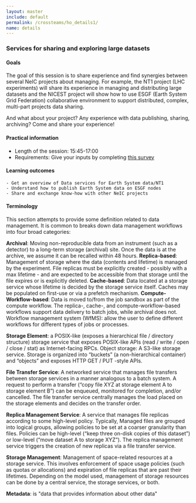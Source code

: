 ```yaml
---
layout: master
include: default
permalink: /crossteams/ho_details1/
name: details
---
```


<h3>Services for sharing and exploring large datasets</h3>

<h4>Goals</h4>

The goal of this session is to share experience and find synergies between several NeIC projects about managing. 
For example, the NT1 project (LHC experiments) will share its experience in managing and distributing large datasets and the NICEST project will show how to use ESGF (Earth System Grid Federation) collaborative environment to support distributed, complex, multi-part projects data sharing.
  
 And what about your project? Any experience with data publishing, sharing, archiving? Come and share your experience!

<h4>Practical information</h4>

- Length of the session: 15:45-17:00
- Requirements: Give your inputs by completing [this survey](https://qtrial2018q1az1.az1.qualtrics.com/jfe/form/SV_54sPm0hgS5nTfZb)


<h4>Learning outcomes</h4>

    - Get an overview of Data services for Earth System data/NT1
    - Understand how to publish Earth System data on ESGF nodes
    - Share and exchange know-how with other NeIC projects

<h4>Terminology</h4>

This section attempts to provide some definition related to data management. It is common to breaks down data management workflows into four broad categories:

**Archival**: Moving non-reproducible data from an instrument (such as a detector) to a long-term storage (archival) site.  Once the data is at the archive, we assume it can be recalled within 48 hours.
**Replica-based**: Management of storage where the data (contents and lifetime) is managed by the experiment.  File replicas must be explicitly created - possibly with a max lifetime - and are expected to be accessible from that storage until the file expires or is explicitly deleted.
**Cache-based**: Data located at a storage service whose lifetime is decided by the storage service itself.  Caches may be populated on first-use or via a prefetch mechanism.
**Compute-Workflow-based**: Data is moved to/from the job sandbox as part of the compute workflow. 
The replica-, cache-, and compute-workflow-based workflows support data delivery to batch jobs, while archival does not.
Workflow management system (WfMS): allow the user to define different workflows for different types of jobs or processes.

**Storage Element**: a POSIX-like (exposes a hierarchical file / directory structure) storage service that exposes POSIX-like APIs (read / write / open / close / stat) as Internet-facing RPCs.
Object storage: A S3-like storage service.  Storage is organized into “buckets” (a non-hierarchical container) and “objects” and exposes HTTP GET / PUT -style APIs.

**File Transfer Service**: A networked service that manages file transfers between storage services in a manner analogous to a batch system.  A request to perform a transfer (“copy file XYZ at storage element A to storage element B”) can be enqueued, monitored for completion, and/or cancelled.  The file transfer service centrally manages the load placed on the storage elements and decides on the transfer order.

**Replica Management Service**: A service that manages file replicas according to some high-level policy.  Typically,
Managed files are grouped into logical groups, allowing policies to be set at a coarser granularity than files.
Policies can be high-level (“keep three on-disk copies of this dataset”) or low-level (“move dataset A to storage XYZ”).
The replica management service triggers the creation of new replicas via a file transfer service.

**Storage Management**: Management of space-related resources at a storage service.  This involves enforcement of space usage policies (such as quotas or allocations) and expiration of file replicas that are past their lifetimes.
Depending on the model used, management of storage resources can be done by a central service, the storage services, or both.

**Metadata**: is "data that provides information about other data"
